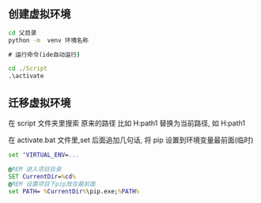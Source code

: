 ## 创建虚拟环境

```cmd
cd 父目录
python -m  venv 环境名称

# 运行命令(ide自动运行)

cd ./Script
.\activate
```

## 迁移虚拟环境

在 script 文件夹里搜索 原来的路径 比如 H:path1 替换为当前路径, 如 H:path1

在 activate.bat 文件里,set 后面追加几句话, 将 pip 设置到环境变量最前面(临时)

```bat
set "VIRTUAL_ENV=...

@REM 进入项目目录
SET CurrentDir=%cd%
@REM 设置项目下pip放在最前面
set PATH= %CurrentDir%\pip.exe;%PATH%

```
